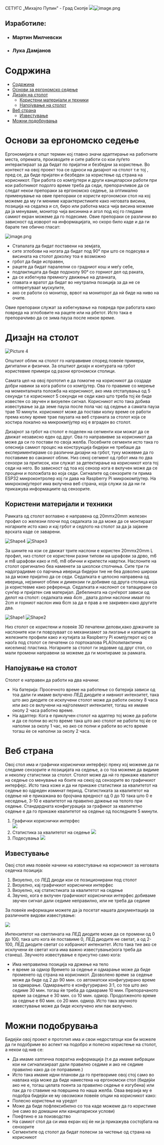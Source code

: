 СЕТУГС „Михајло Пупин&quot; - Град Скопје
![](https://i.postimg.cc/pXYPGT9k/logo.png)![image.png](https://i.postimg.cc/43fr0SQK/image.png)

## Изработиле:
* ### Мартин Милчевски 
* ### Лука Дамјанов


# Содржина
- [Содржина](#содржина)
- [Основи за ергономско седење](#основи-за-ергономско-седење)
- [Дизајн на столот](#дизајн-на-столот)
  - [Користени материјали и техники](#користени-материјали-и-техники)
  - [Напојување на столот](#напојување-на-столот)
- [Веб страна](#веб-страна)
  - [Известување](#известување)
- [Можни подобрувања](#можни-подобрувања)
# Основи за ергономско седење
Ергономијата е општ термин кој главно значи адаптирање на работните места, опремата, производите и сите работи со кои луѓето интерактираат за да бидат по пријатни и безбедни за користење. Во контекст на овој проект тоа се односи на дизајнот на столот т.е тој , пред се, да биде пријатен и безбеден за користење од страна на корисникот.
При работа со компјутери и други канцеларски работи при кои работникот подолго време треба да седи, препорачливое да се следат некои препораки за ергономско седење, за оптимално применување на овие препораки се користи ергономски стол на кој можеме да му ги мениме карактеристиките како неговата висина, позиција на седалка и сл, биро или работна маса чија висина можеме да ја менуваме, монитор чија висинина и агол под кој го гледаме самиот екран можеме да го подесиме. Овие препораки се различни во зависност од изворот на информацијата, но скоро било каде и да ги барате тие обично гласат:

![image.png](https://i.postimg.cc/YSrbwXqT/image.png)
- Стапалата да бидат поставени на земјата,
- сите зглобови на ногата да бидат под 90° при што се подесува и висината на столот доколку тоа е возможно
- грбот да биде исправен,
- рацете да бидат паралелни со градниот кош и меѓу себе,
- подлактицата да биде подоколу 90° со горниот дел од раката,
- да се избегнува премногу движење на дланката,
- главата и вратот да бидат во неутрална позиција за да не се оптеретуваат мускулите,
- ако се работи со монитор, врвот на мониторот да нѝ биде на ниво на очите.

Овие препораки служат за избегнување на повреда при работата како повреда на зглобовите на рацете или на рбетот. Исто така е препорачливо да се зима пауза после некое време.
# Дизајн на столот
![Picture 4](https://i.postimg.cc/FRtzL6dB/image.png)

Општиот облик на столот го направивме според повеќе примери, дигитални и физички. За општиот дизајн и контурата на грбот користевме примери од разни ергономски столици.

Самата цел на овој прототип е да помогне на корисникот да создаде добри навики за кога работи со компјутер. Ова го правиме со мерење на моменталната положба на корисникот, ако има отстапувања од 5 секунди т.е корисникот 5 секунди не седи како што треба тој ќе биде известен со звучен и визуелен сигнал. Корисникот исто така добива известување за да земе пауза после пола час од седење а самата пауза трае 10 минути. корисникот може да постави колку време се работи према колку време трае паузата на веб страната за столот која се хостира локално на микрокмпјутер кој е вграден во столот.

Дизајнот за грбот на столот е поделен на сегменти кои можат да се движат независно еден од друг. Ова го направивме за корисникот да може да си го постави по своја желба. Посебните сегменти исто така го олеснија самиот процес на конструкција бидејки не требаше да експериментираме со различни дизајни на грбот, туку можевме да го поставиме во саканиот облик. Низ секој сегмент од грбот има по два сензори за притисок, кои служат за детектирање на корисникот кога тој седи на него. Во зависност од тоа кој сензор кога е вклучен може да се процени и положбата во која седи. Сигналите од сензорите ги прима ESP32 микроконтролер кој ги дава на Raspberry Pi микрокомпјутер. На микрокомјутерот има вклучена веб страна, која служи за да ни ги прикажува информациите од сензорите.
## Користени материјали и техники
Рамката од столот воглавно е направена од 20mmx20mm железен профил со железни плочи под седалката за да може да се монтираат ногарките исто како и кај грбот и седлото на столот за да ја зајакне врската каде се заварени.

![Shape4](https://i.postimg.cc/bN47pfKW/image.png) ![Shape3](https://i.postimg.cc/VvdhPK4z/image.png) 

За шините на кои се движат трите наслони е користен 20mmx20mm L профил, низ столот се користени разни типови на шрафови за дрво, m6 и m8 шрафови како и m6, m8 обични и крилести навртки.
Наслоните на столот оригинално беа наменети за школски столчиња. Сите три ги надоградивме со парчиња иверица бидејки тие не беа доволно широки за да може пријатно да се седи.
Седалката е целосно направена од иверица, нејзиниот облик и димензии ги добивме од друга столица која ја користевме како референца.
Седалката и наслонот се тапацирани со сунѓер и пријатен сив материјал. Дебелината на сунѓерот зависи од делот на столот: седалката има 4cm , двата долни наслони имаат по 2cm и горниот наслон има 6cm за да е прав а не закривен како другите два.

![Shape1](https://i.postimg.cc/0NnX6TB8/image.png) ![Shape2](https://i.postimg.cc/PJgSsTPM/image.png)

Низ столот се користени и повеќе 3D печатени делови,како држачите за наслоните кои ги поврзуваат со механизамот за лизгање и капаците за железните профили како и кутијата за Raspberry Pi компјутерот кој се наоѓа под столот се печатени со портокалова PLA(полилактична киселина) пластика.
Ногарките за столот ги зедовме од друг стол, со мали промени направени за можеме да ги монтираме за рамката.
## Напојување на столот
Столот е направен да работи на два начини:
- На батерија:
Просечното време на работење со батерија зависи од тоа дали ги имаме вклучено ЛЕД диодите и нивниот интензитет, така што ако диодите се исклучени столот може да работи околку 8 часа или ако се вклучени на најголемиот интензитет, тогаш ке имаме околу 2 часа работно време.
- На адаптер:
Кога е приклучен столот на адаптер тој може да работи и да се полни во исто време така што ако столот не работи тој ќе се наполни за околу 1 час, но ако се полни и работи во исто време тогаш ќе се наполни за околу 2 часа.
# Веб страна
Овој стол има и графички кориснички интерфејс преку кој можеме да ги следиме сензорите и позицијата на седење, а со тоа можеме да видиме и неколку статистики за столот. Столот може да нѝ го прикаже квалитот на седење со менување на боите на секој од сензорите во графичкиот интерфејс. Исто така коже и да ни прикаже статистики за квалитетот на седење во одреден изминат период. Статистиката за квалитетот на седење нѝ е прикажана во бројчана вредност од 0 до 10 така што 0 е неседење, 3-10 е квалитетот на правилно држење на телото при седење. Стандардната конфигурација за графикот за квалитетно седење е да го прикаже квалитетот на седење од последните 5 минути.
1. Графички кориснички интерфес  
![](https://i.postimg.cc/vZMpctZt/image.png)
2. Статистика за квалитетот на седење
![](https://i.postimg.cc/xCkZWs6n/image.png)
3. Подесувања
![](https://i.postimg.cc/MG1MdxSS/image.png)
##
## Известување
Овој стол има повеќе начини на известување на корисникот за неговата седечка позиција:
1. Визуелно, со ЛЕД диоди кои се позиционирани под столот
2. Визуелно, кај графичкиот кориснички интерфес
3. Визуелно, кај статистиката за квалитетот на седење
4. Звучно, кога е вклучен графичкиот кориснички интерфес добиваме звучен сигнал дали седиме неправилно, или не треба да седиме



За повеќе информации можете да ја посетат нашата документација за различните видови известување:

![](https://i.postimg.cc/kMTVjfkB/image.png)

Интензитетот на светлината на ЛЕД диодите може да се промени од 0 до 100, така што кога ќе поставиме 0, ЛЕД диодите не светат, а од 2-100, ЛЕД диодите светат со избраниот интензитет. Исто така тие ако се исклучени ќе светат кога има важно известување(кога треба да станеш).
Звучното известување е присутно само кога:
- Има неправилна позиција на држење на тело
- е време за одмор
Времето за седење и одмарање може да биде променето од страна на корисникот. Дозволено време за седење може да биде од 2 до 90 мин. со автоматски конфигурирано време за одмарање. Одмарањето е конфугурирано 3:1, со тоа што ако седиме 30 мин. тогаш ќе треба да одмараме 10 мин.
Препорачаното време за седење е 30 мин. со 10 мин. одмор.
Продолженото време за седење е 60 мин. со 20 мин. одмор.
Исто така звучното известување може да биде исклучено или пак вклучено.
# Можни подобрувања
Бидејќи овој проект е прототип има и свои недостатоци кои би можеле да ги подобриме во аспект на подобро и полесно користење на столот, а некои од нив се:
- Да имаме хаптична повратна информација (т.е да имаме вибрации кои ни сигнализираат дали правилно седиме и ако не седиме правилно како да се поправиме.)
- Исто така имаме идни планови да го претвориме овој стој само во навлака која може да биде наместена на ергономски стол (бидејќи ако не е, тогаш целата поента за правилно седење е изгубена) или пак да го ставиме на површина по наша желба. Оваа верзија му е подобра бидејќи ке му овозможи повеќе опции на корисникот како:
- Полесно користење на уредот
- Може да биде пофлексибилно со тоа каде можеме да го користиме (не само во домашни или канцелариски услови)
- Поефтино е за поизводство
- На самиот стол да си има екран кој ќе ни ја прикажува состојбата на сензорите
- Сегментите од столот да бидат полесни за чистење од страна на корисникот